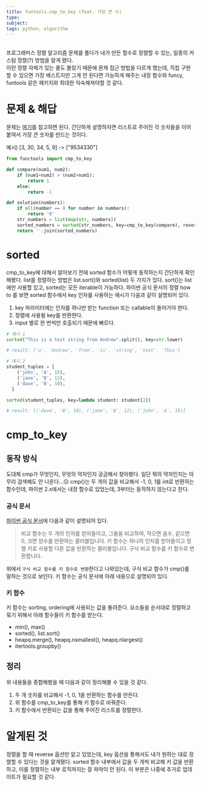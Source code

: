 ```yaml
---
title: funtools.cmp_to_key (feat. 가장 큰 수)
type:
subject:
tags: python, algorithm
---
```


<br/>
프로그래머스 정렬 알고리즘 문제를 풀다가 내가 만든 함수로 정렬할 수 있는, 일종의 커스텀 정렬(?) 방법을 알게 됐다.<br/>
이런 정렬 자체가 있는 줄도 몰랐기 때문에 문제 접근 방법을 다르게 했는데,
직접 구현할 수 있으면 가장 베스트지만 그게 안 된다면 가능하게 해주는 내장 함수와 funcy, funtools 같은 패키지와 최대한 익숙해져야할 것 같다.

# 문제 & 해답
문제는 [여기](https://programmers.co.kr/learn/courses/30/lessons/42746)를 참고하면 된다.
간단하게 설명하자면 리스트로 주어진 각 숫자들을 이어 붙여서 가장 큰 숫자를 만드는 것이다.

예시)
[3, 30, 34, 5, 9] -> ["9534330"]

```python
from functools import cmp_to_key

def compare(num1, num2):
    if (num1+num2) > (num2+num1):
        return 1
    else:
        return -1

def solution(numbers):
    if all(number == 0 for number in numbers):
        return '0'
    str_numbers = list(map(str, numbers))
    sorted_numbers = sorted(str_numbers, key=cmp_to_key(compare), reverse=True)
    return ''.join(sorted_numbers)
```

# sorted

cmp_to_key에 대해서 알아보기 전에 sorted 함수가 어떻게 동작하는지 간단하게 확인해봤다.
list를 정렬하는 방법은 list.sort()와 sorted(list) 두 가지가 있다. sort()는 list에만 사용할 있고, sorted는 모든 iterable이 가능하다.
파이썬 공식 문서의 정렬 how to 를 보면 sorted 함수에서 key 인자를 사용하는 예시가 다음과 같이 설명되어 있다.

1. key 파라미터에는 인자를 하나만 받는 function 또는 callable이 들어가야 한다.
2. 정렬에 사용될 key를 반환한다.
3. input 별로 한 번씩만 호출되기 때문에 빠르다.

```python
# 예시 1
sorted("This is a test string from Andrew".split(), key=str.lower)

# result: ['a', 'Andrew', 'from', 'is', 'string', 'test', 'This']

# 예시 2
student_tuples = [
    ('john', 'A', 15),
    ('jane', 'B', 12),
    ('dave', 'B', 10),
  ]

sorted(student_tuples, key=lambda student: student[2])

# result: [('dave', 'B', 10), ('jane', 'B', 12), ('john', 'A', 15)]

```


# cmp_to_key
## 동작 방식

도대체 cmp가 무엇인지, 무엇의 약자인지 궁금해서 찾아봤다. 일단 뭐의 약자인지는 아무리 검색해도 안 나온다...😑
cmp()는 두 개의 값을 비교해서 -1, 0, 1를 int로 반환하는 함수인데, 파이썬 2.x에서는 내장 함수로 있었는데, 3부터는 동작하지 않는다고 한다.

### 공식 문서
[파이썬 공식 문서](https://docs.python.org/ko/3/library/functools.html#functools.cmp_to_key)에 다음과 같이 설명되어 있다.

> 비교 함수는 두 개의 인자를 받아들이고, 그들을 비교하여, 작으면 음수, 같으면 0, 크면 양수를 반환하는 콜러블입니다. 키 함수는 하나의 인자를 받아들이고 정렬 키로 사용할 다른 값을 반환하는 콜러블입니다.
> 구식 비교 함수를 키 함수로 변환합니다.

위에서 `구식 비교 함수를 키 함수로 변환`한다고 나와있는데, 구식 비교 함수가 cmp()를 말하는 것으로 보인다. 키 함수는 공식 문서에 아래 내용으로 설명되어 있다.

### 키 함수
키 함수는 sorting, ordering에 사용되는 값을 돌려준다. 요소들을 순서대로 정렬하고 묶기 위해서 아래 함수들이 키 함수를 받는다.

- min(), max()
- sorted(), list.sort()
- heapq.merge(), heapq.nsmallest(), heapq.nlargest()
- itertools.groupby()

## 정리
위 내용들을 종합해봤을 때 다음과 같이 정리해볼 수 있을 것 같다.

1. 두 개 숫자를 비교해서 -1, 0, 1을 반환하는 함수를 만든다.
2. 위 함수를 cmp_to_key를 통해 키 함수로 바꿔준다.
3. 키 함수에서 반환되는 값을 통해 주어진 리스트를 정렬한다.

# 알게된 것
정렬을 할 때 reverse 옵션만 알고 있었는데, key 옵션을 통해서도 내가 원하는 대로 정렬할 수 있다는 것을 알게됐다.
sorted 함수 내부에서 값을 두 개씩 비교해 키 값을 반환하고, 이를 정렬하는 내부 로직까지는 잘 파악이 안 된다.
이 부분은 나중에 추가로 업데이트가 필요할 것 같다.
